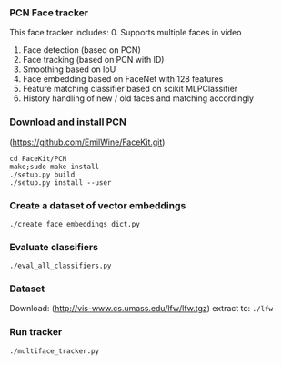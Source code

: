 ### PCN Face tracker
This face tracker includes:
0. Supports multiple faces in video
1. Face detection (based on PCN)
2. Face tracking (based on PCN with ID)
3. Smoothing based on IoU
4. Face embedding based on FaceNet with 128 features
5. Feature matching classifier based on scikit MLPClassifier
6. History handling of new / old faces and matching accordingly

### Download and install PCN
(https://github.com/EmilWine/FaceKit.git)
```
cd FaceKit/PCN
make;sudo make install
./setup.py build
./setup.py install --user
```
### Create a dataset of vector embeddings
```
./create_face_embeddings_dict.py
```
### Evaluate classifiers
```
./eval_all_classifiers.py
```
### Dataset
Download: (http://vis-www.cs.umass.edu/lfw/lfw.tgz)
extract to: `./lfw`

### Run tracker
```
./multiface_tracker.py
```

